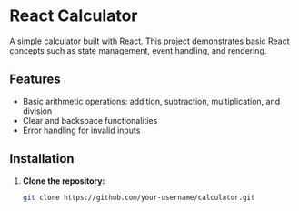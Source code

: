 # React Calculator

A simple calculator built with React. This project demonstrates basic React concepts such as state management, event handling, and rendering.

## Features

- Basic arithmetic operations: addition, subtraction, multiplication, and division
- Clear and backspace functionalities
- Error handling for invalid inputs

## Installation

1. **Clone the repository:**

   ```bash
   git clone https://github.com/your-username/calculator.git

